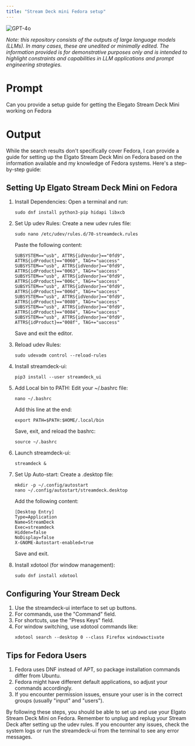 ```yaml
---
title: "Stream Deck mini Fedora setup"
---
```

![GPT-4o](https://img.shields.io/badge/GPT--4o-3333FF?style=for-the-badge&logo=openai&logoColor=white)



*Note: this repository consists of the outputs of large language models (LLMs). In many cases, these are unedited or minimally edited. The information provided is for demonstrative purposes only and is intended to highlight constraints and capabilities in LLM applications and prompt engineering strategies.*


# Prompt

Can you provide a setup guide for getting the Elegato Stream Deck Mini working on Fedora

# Output

While the search results don't specifically cover Fedora, I can provide a guide for setting up the Elgato Stream Deck Mini on Fedora based on the information available and my knowledge of Fedora systems. Here's a step-by-step guide:

## Setting Up Elgato Stream Deck Mini on Fedora

1. Install Dependencies:
   Open a terminal and run:
   ```
   sudo dnf install python3-pip hidapi libxcb
   ```

2. Set Up udev Rules:
   Create a new udev rules file:
   ```
   sudo nano /etc/udev/rules.d/70-streamdeck.rules
   ```
   
   Paste the following content:
   ```
   SUBSYSTEM=="usb", ATTRS{idVendor}=="0fd9", ATTRS{idProduct}=="0060", TAG+="uaccess"
   SUBSYSTEM=="usb", ATTRS{idVendor}=="0fd9", ATTRS{idProduct}=="0063", TAG+="uaccess"
   SUBSYSTEM=="usb", ATTRS{idVendor}=="0fd9", ATTRS{idProduct}=="006c", TAG+="uaccess"
   SUBSYSTEM=="usb", ATTRS{idVendor}=="0fd9", ATTRS{idProduct}=="006d", TAG+="uaccess"
   SUBSYSTEM=="usb", ATTRS{idVendor}=="0fd9", ATTRS{idProduct}=="0080", TAG+="uaccess"
   SUBSYSTEM=="usb", ATTRS{idVendor}=="0fd9", ATTRS{idProduct}=="0084", TAG+="uaccess"
   SUBSYSTEM=="usb", ATTRS{idVendor}=="0fd9", ATTRS{idProduct}=="008f", TAG+="uaccess"
   ```

   Save and exit the editor.

3. Reload udev Rules:
   ```
   sudo udevadm control --reload-rules
   ```

4. Install streamdeck-ui:
   ```
   pip3 install --user streamdeck_ui
   ```

5. Add Local bin to PATH:
   Edit your ~/.bashrc file:
   ```
   nano ~/.bashrc
   ```
   
   Add this line at the end:
   ```
   export PATH=$PATH:$HOME/.local/bin
   ```
   
   Save, exit, and reload the bashrc:
   ```
   source ~/.bashrc
   ```

6. Launch streamdeck-ui:
   ```
   streamdeck &
   ```

7. Set Up Auto-start:
   Create a .desktop file:
   ```
   mkdir -p ~/.config/autostart
   nano ~/.config/autostart/streamdeck.desktop
   ```
   
   Add the following content:
   ```
   [Desktop Entry]
   Type=Application
   Name=StreamDeck
   Exec=streamdeck
   Hidden=false
   NoDisplay=false
   X-GNOME-Autostart-enabled=true
   ```

   Save and exit.

8. Install xdotool (for window management):
   ```
   sudo dnf install xdotool
   ```

## Configuring Your Stream Deck

1. Use the streamdeck-ui interface to set up buttons.
2. For commands, use the "Command" field.
3. For shortcuts, use the "Press Keys" field.
4. For window switching, use xdotool commands like:
   ```
   xdotool search --desktop 0 --class Firefox windowactivate
   ```

## Tips for Fedora Users

1. Fedora uses DNF instead of APT, so package installation commands differ from Ubuntu.
2. Fedora might have different default applications, so adjust your commands accordingly.
3. If you encounter permission issues, ensure your user is in the correct groups (usually "input" and "users").

By following these steps, you should be able to set up and use your Elgato Stream Deck Mini on Fedora. Remember to unplug and replug your Stream Deck after setting up the udev rules. If you encounter any issues, check the system logs or run the streamdeck-ui from the terminal to see any error messages.

 